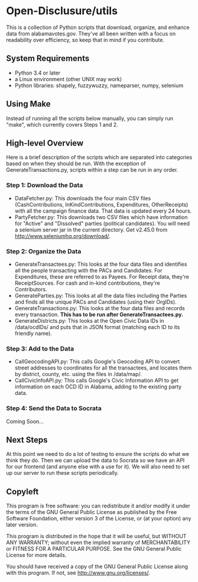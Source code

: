 # Open-Disclusure/utils #
This is a collection of Python scripts that download, organize, and enhance data from alabamavotes.gov. They've all been written with a focus on readability over efficiency, so keep that in mind if you contribute.

## System Requirements ##
* Python 3.4 or later
* a Linux environment (other UNIX may work)
* Python libraries: shapely, fuzzywuzzy, nameparser, numpy, selenium

## Using Make ##
Instead of running all the scripts below manually, you can simply run "make", which currently covers Steps 1 and 2.

## High-level Overview ##
Here is a brief description of the scripts which are separated into categories based on when they should be run. With the exception of GenerateTransactions.py, scripts within a step can be run in any order.

### Step 1: Download the Data ###
* DataFetcher.py: This downloads the four main CSV files (CashContributions, InKindContributions, Expenditures, OtherReceipts) with all the campaign finance data. That data is updated every 24 hours.
* PartyFetcher.py: This downloads two CSV files which have information for "Active" and "Dissolved" parties (political candidates). You will need a selenium server jar in the current directory. Get v2.45.0 from http://www.seleniumhq.org/download/.

### Step 2: Organize the Data ###
* GenerateTransactees.py: This looks at the four data files and identifies all the people transacting with the PACs and Candidates. For Expenditures, these are referred to as Payees. For Receipt data, they're ReceiptSources. For cash and in-kind contributions, they're Contributors. 
* GenerateParties.py: This looks at all the data files including the Parties and finds all the unique PACs and Candidates (using their OrgIDs).
* GenerateTransactions.py: This looks at the four data files and records every transaction. **This has to be run after GenerateTransactees.py.**
* GenerateDistricts.py: This looks at the Open Civic Data IDs in /data/ocdIDs/ and puts that in JSON format (matching each ID to its friendly name).

### Step 3: Add to the Data ###
* CallGeocodingAPI.py: This calls Google's Geocoding API to convert street addresses to coordinates for all the transactees, and locates them by district, county, etc. using the files in /data/map/.
* CallCivicInfoAPI.py: This calls Google's Civic Information API to get information on each OCD ID in Alabama, adding to the existing party data.

### Step 4: Send the Data to Socrata ###
Coming Soon...

## Next Steps ##
At this point we need to do a lot of testing to ensure the scripts do what we think they do. Then we can upload the data to Socrata so we have an API for our frontend (and anyone else with a use for it). We will also need to set up our server to run these scripts periodically.

## Copyleft ##
This program is free software: you can redistribute it and/or modify
it under the terms of the GNU General Public License as published by
the Free Software Foundation, either version 3 of the License, or
(at your option) any later version.

This program is distributed in the hope that it will be useful,
but WITHOUT ANY WARRANTY; without even the implied warranty of
MERCHANTABILITY or FITNESS FOR A PARTICULAR PURPOSE.  See the
GNU General Public License for more details.

You should have received a copy of the GNU General Public License
along with this program.  If not, see <http://www.gnu.org/licenses/>.
